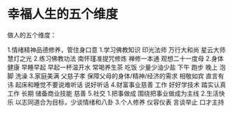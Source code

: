 # 幸福人生的五个维度


<!--more-->

做人的五个维度：

1.情绪精神品德修养，管住身口意
    1.学习佛教知识
        印光法师
        万行大和尚
        星云大师
        慧灯之光
    2.练习佛教功法
        南怀瑾准提咒修炼
        禅修一本通 观想二十一度母
2.身体健康
    早睡早起
        早起一杯温开水
        常喝养生茶
    吃饭
        少量少油少盐
    下午
        跑步
    晚上
        泡脚
        洗澡
3.家庭美满
    父慈子孝
        保障父母的身体/精神/经济的需求
    相敬如宾
        直言有讳
            起床和睡觉不要说难听话
        说好听话
4.财富事业慈善
    工作
        好好学技术
        踏实认真工作
    长期
        储备商业技能
    慈善
5.社交
    1.把事做成
        围绕把事业做成为主线
    2.生活快乐
        以志同道合为目标，少谈情绪和八卦
    3.个人修养
        仪容仪表
        言谈举止
        口才主持


